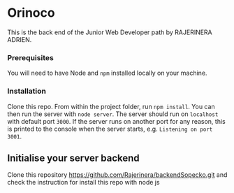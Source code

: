 
# Orinoco #

This is the back end of the Junior Web Developer path by RAJERINERA ADRIEN.

### Prerequisites ###

You will need to have Node and `npm` installed locally on your machine.

### Installation ###

Clone this repo. From within the project folder, run `npm install`. You 
can then run the server with `node server`. 
The server should run on `localhost` with default port `3000`. If the
server runs on another port for any reason, this is printed to the
console when the server starts, e.g. `Listening on port 3001`.


## Initialise your server backend ##        
Clone this repository https://github.com/Rajerinera/backendSopecko.git and check the instruction for install this repo with node js